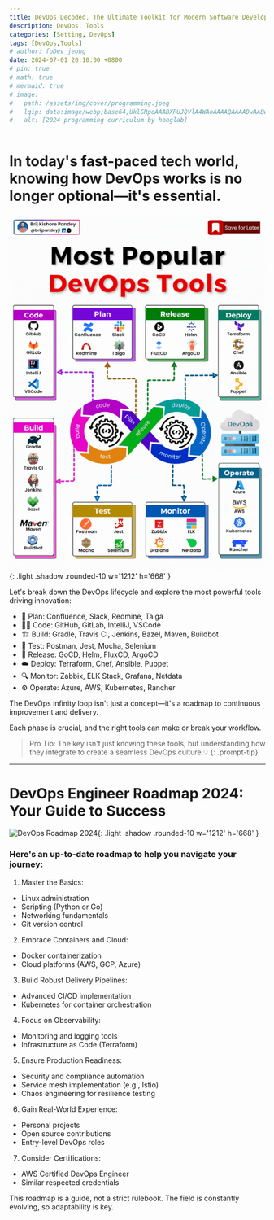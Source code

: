 ```yaml
---
title: DevOps Decoded, The Ultimate Toolkit for Modern Software Development 
description: DevOps, Tools
categories: [Setting, DevOps]
tags: [DevOps,Tools]
# author: foDev_jeong
date: 2024-07-01 20:10:00 +0800
# pin: true
# math: true
# mermaid: true
# image:
#   path: /assets/img/cover/programming.jpeg
#   lqip: data:image/webp;base64,UklGRpoAAABXRUJQVlA4WAoAAAAQAAAADwAABwAAQUxQSDIAAAARL0AmbZurmr57yyIiqE8oiG0bejIYEQTgqiDA9vqnsUSI6H+oAERp2HZ65qP/VIAWAFZQOCBCAAAA8AEAnQEqEAAIAAVAfCWkAALp8sF8rgRgAP7o9FDvMCkMde9PK7euH5M1m6VWoDXf2FkP3BqV0ZYbO6NA/VFIAAAA
#   alt: [2024 programming curriculum by honglab]
---
```


# In today's fast-paced tech world, knowing how DevOps works is no longer optional—it's essential. 

![ Most Popular DevOps Tools ](/assets/img/blog/Most_Popular_DevOps_Tools.gif){: .light .shadow .rounded-10 w='1212' h='668' }

Let's break down the DevOps lifecycle and explore the most powerful tools driving innovation:

- 🧠 Plan: Confluence, Slack, Redmine, Taiga
- 👨‍💻 Code: GitHub, GitLab, IntelliJ, VSCode
- 🏗️ Build: Gradle, Travis CI, Jenkins, Bazel, Maven, Buildbot
- 🧪 Test: Postman, Jest, Mocha, Selenium
- 🚀 Release: GoCD, Helm, FluxCD, ArgoCD
- ☁️ Deploy: Terraform, Chef, Ansible, Puppet
- 🔍 Monitor: Zabbix, ELK Stack, Grafana, Netdata
- ⚙️ Operate: Azure, AWS, Kubernetes, Rancher

The DevOps infinity loop isn't just a concept—it's a roadmap to continuous improvement and delivery. 

Each phase is crucial, and the right tools can make or break your workflow.

>  Pro Tip: The key isn't just knowing these tools, but understanding how they integrate to create a seamless DevOps culture.💡
{: .prompt-tip}



* * *

# DevOps Engineer Roadmap 2024: Your Guide to Success

![ DevOps Roadmap 2024 ](/assets/img/blog/devops-engineer-roadmap.gif){: .light .shadow .rounded-10 w='1212' h='668' }

### Here's an up-to-date roadmap to help you navigate your journey:

1. Master the Basics:
 - Linux administration
 - Scripting (Python or Go)
 - Networking fundamentals
 - Git version control

2. Embrace Containers and Cloud:
 - Docker containerization
 - Cloud platforms (AWS, GCP, Azure)

3. Build Robust Delivery Pipelines:
 - Advanced CI/CD implementation
 - Kubernetes for container orchestration

4. Focus on Observability:
 - Monitoring and logging tools
 - Infrastructure as Code (Terraform)

5. Ensure Production Readiness:
 - Security and compliance automation
 - Service mesh implementation (e.g., Istio)
 - Chaos engineering for resilience testing

6. Gain Real-World Experience:
 - Personal projects
 - Open source contributions
 - Entry-level DevOps roles

7. Consider Certifications:
 - AWS Certified DevOps Engineer
 - Similar respected credentials

This roadmap is a guide, not a strict rulebook. The field is constantly evolving, so adaptability is key.
